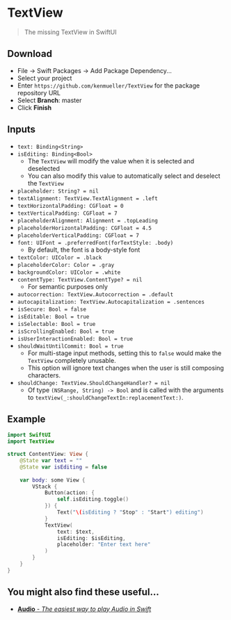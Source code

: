 # TextView

> The missing TextView in SwiftUI

## Download

- File -> Swift Packages -> Add Package Dependency...
- Select your project
- Enter `https://github.com/kenmueller/TextView` for the package repository URL
- Select **Branch**: master
- Click **Finish**

## Inputs

- `text: Binding<String>`
- `isEditing: Binding<Bool>`
	- The `TextView` will modify the value when it is selected and deselected
	- You can also modify this value to automatically select and deselect the `TextView`
- `placeholder: String? = nil`
- `textAlignment: TextView.TextAlignment = .left`
- `textHorizontalPadding: CGFloat = 0`
- `textVerticalPadding: CGFloat = 7`
- `placeholderAlignment: Alignment = .topLeading`
- `placeholderHorizontalPadding: CGFloat = 4.5`
- `placeholderVerticalPadding: CGFloat = 7`
- `font: UIFont = .preferredFont(forTextStyle: .body)`
	- By default, the font is a body-style font
- `textColor: UIColor = .black`
- `placeholderColor: Color = .gray`
- `backgroundColor: UIColor = .white`
- `contentType: TextView.ContentType? = nil`
	- For semantic purposes only
- `autocorrection: TextView.Autocorrection = .default`
- `autocapitalization: TextView.Autocapitalization = .sentences`
- `isSecure: Bool = false`
- `isEditable: Bool = true`
- `isSelectable: Bool = true`
- `isScrollingEnabled: Bool = true`
- `isUserInteractionEnabled: Bool = true`
- `shouldWaitUntilCommit: Bool = true`
	- For multi-stage input methods, setting this to `false` would make the `TextView` completely unusable.
	- This option will ignore text changes when the user is still composing characters.
- `shouldChange: TextView.ShouldChangeHandler? = nil`
	- Of type `(NSRange, String) -> Bool` and is called with the arguments to `textView(_:shouldChangeTextIn:replacementText:)`.

## Example

```swift
import SwiftUI
import TextView

struct ContentView: View {
    @State var text = ""
    @State var isEditing = false
    
    var body: some View {
        VStack {
            Button(action: {
                self.isEditing.toggle()
            }) {
                Text("\(isEditing ? "Stop" : "Start") editing")
            }
            TextView(
                text: $text,
                isEditing: $isEditing,
                placeholder: "Enter text here"
            )
        }
    }
}
```

## You might also find these useful...

- [**Audio** - _The easiest way to play Audio in Swift_](https://github.com/kenmueller/Audio)
